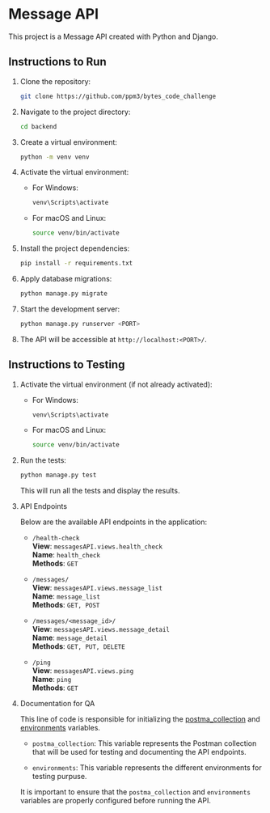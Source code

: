 # Message API

This project is a Message API created with Python and Django.

## Instructions to Run

1. Clone the repository:

    ```bash
    git clone https://github.com/ppm3/bytes_code_challenge
    ```

2. Navigate to the project directory:

    ```bash
    cd backend
    ```

3. Create a virtual environment:

    ```bash
    python -m venv venv
    ```

4. Activate the virtual environment:

    - For Windows:

      ```bash
      venv\Scripts\activate
      ```

    - For macOS and Linux:

      ```bash
      source venv/bin/activate
      ```

5. Install the project dependencies:

    ```bash
    pip install -r requirements.txt
    ```

6. Apply database migrations:

    ```bash
    python manage.py migrate
    ```

7. Start the development server:

    ```bash
    python manage.py runserver <PORT>
    ```

8. The API will be accessible at `http://localhost:<PORT>/`.

## Instructions to Testing

1. Activate the virtual environment (if not already activated):

    - For Windows:

      ```bash
      venv\Scripts\activate
      ```

    - For macOS and Linux:

      ```bash
      source venv/bin/activate
      ```

2. Run the tests:

    ```bash
    python manage.py test
    ```

    This will run all the tests and display the results.

3. API Endpoints

    Below are the available API endpoints in the application:

    - `/health-check`  
    **View**: `messagesAPI.views.health_check`  
    **Name**: `health_check`  
    **Methods**: `GET`

    - `/messages/`  
    **View**: `messagesAPI.views.message_list`  
    **Name**: `message_list`  
    **Methods**: `GET, POST`

    - `/messages/<message_id>/`  
    **View**: `messagesAPI.views.message_detail`  
    **Name**: `message_detail`  
    **Methods**: `GET, PUT, DELETE`

    - `/ping`  
    **View**: `messagesAPI.views.ping`  
    **Name**: `ping`  
    **Methods**: `GET`


4. Documentation for QA

    This line of code is responsible for initializing the [postma_collection](documentation/postman/cc.postman_collection.json) and [environments](documentation/postman/Byte-CC.postman_environment.json) variables.

    - `postma_collection`: This variable represents the Postman collection that will be used for testing and documenting the API endpoints.

    - `environments`: This variable represents the different environments for testing purpuse.

    It is important to ensure that the `postma_collection` and `environments` variables are properly configured before running the API.

